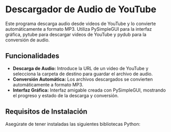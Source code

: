 # Descargador de Audio de YouTube

Este programa descarga audio desde videos de YouTube y lo convierte automáticamente a formato MP3. Utiliza PySimpleGUI para la interfaz gráfica, pytube para descargar videos de YouTube y pydub para la conversión de audio.

## Funcionalidades

- **Descarga de Audio:** Introduce la URL de un video de YouTube y selecciona la carpeta de destino para guardar el archivo de audio.
- **Conversión Automática:** Los archivos descargados se convierten automáticamente a formato MP3.
- **Interfaz Gráfica:** Interfaz amigable creada con PySimpleGUI, mostrando el progreso y estado de la descarga y conversión.

## Requisitos de Instalación

Asegúrate de tener instaladas las siguientes bibliotecas Python:

```pip install -r requirements.txt

